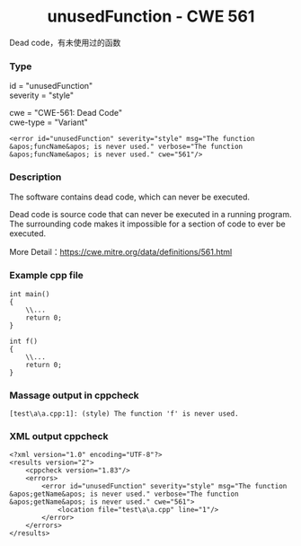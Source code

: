 # <center> unusedFunction - CWE 561

Dead code，有未使用过的函数

### Type

id = "unusedFunction"  
severity = "style"

cwe = "CWE-561: Dead Code"  
cwe-type = "Variant"

    <error id="unusedFunction" severity="style" msg="The function &apos;funcName&apos; is never used." verbose="The function &apos;funcName&apos; is never used." cwe="561"/>



### Description

The software contains dead code, which can never be executed.

Dead code is source code that can never be executed in a running program. The surrounding code makes it impossible for a section of code to ever be executed.

More Detail：https://cwe.mitre.org/data/definitions/561.html  



### Example cpp file

	int main()
	{
		\\...	
		return 0;
	}

	int f()
	{    
		\\...
		return 0;
	}



### Massage output in cppcheck

	[test\a\a.cpp:1]: (style) The function 'f' is never used.



### XML output cppcheck

	<?xml version="1.0" encoding="UTF-8"?>
	<results version="2">
	    <cppcheck version="1.83"/>
	    <errors>
	        <error id="unusedFunction" severity="style" msg="The function &apos;getName&apos; is never used." verbose="The function &apos;getName&apos; is never used." cwe="561">
	            <location file="test\a\a.cpp" line="1"/>
	        </error>
	    </errors>
	</results>



